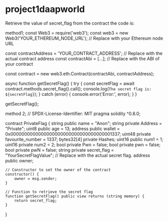 # project1daapworld
Retrieve the value of secret_flag from the contract
the code is:

method1;
const Web3 = require('web3');
const web3 = new Web3('YOUR_ETHEREUM_NODE_URL'); // Replace with your Ethereum node URL

const contractAddress = 'YOUR_CONTRACT_ADDRESS'; // Replace with the actual contract address
const contractAbi = [...]; // Replace with the ABI of your contract

const contract = new web3.eth.Contract(contractAbi, contractAddress);

async function getSecretFlag() {
  try {
    const secretFlag = await contract.methods.secret_flag().call();
    console.log(`The secret flag is: ${secretFlag}`);
  } catch (error) {
    console.error('Error:', error);
  }
}

getSecretFlag();

method 2;
// SPDX-License-Identifier: MIT
pragma solidity ^0.8.0;

contract PrivateFlag {
    string public name = "Anon";
    string private Address = "Private";
    uint8 public age = 13;
    address public wallet = 0x0000000000000000000000000000000000001337;
    uint48 private favourite_number = 1337;
    bytes32[4] private Hashes;
    uint16 public num1 = 1;
    uint16 private num2 = 2;
    bool private Pwn = false;
    bool private pwn = false;
    bool private pwN = false;
    string private secret_flag = "YourSecretFlagValue"; // Replace with the actual secret flag.
    address public owner;

    // Constructor to set the owner of the contract
    constructor() {
        owner = msg.sender;
    }

    // Function to retrieve the secret flag
    function getSecretFlag() public view returns (string memory) {
        return secret_flag;
    }
}
